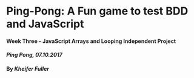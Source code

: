 # Ping-Pong: A Fun game to test BDD and JavaScript

#### Week Three - JavaScript Arrays and Looping Independent Project

#### _Ping Pong, 07.10.2017_

#### By _**Kheifer Fuller**_
